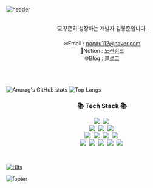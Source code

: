 <!--
**kimbongjune/kimbongjune** is a ✨ _special_ ✨ repository because its `README.md` (this file) appears on your GitHub profile.

Here are some ideas to get you started:

- 🔭 I’m currently working on ...
- 🌱 I’m currently learning ...
- 👯 I’m looking to collaborate on ...
- 🤔 I’m looking for help with ...
- 💬 Ask me about ...
- 📫 How to reach me: ...
- 😄 Pronouns: ...
- ⚡ Fun fact: ...
-->

![header](https://capsule-render.vercel.app/api?&type=waving&color=timeAuto&height=180&section=header&text=BongJune's%20Hub&fontSize=50&animation=fadeIn&fontAlignY=45)

<br>
<div align='center'>💻꾸준히 성장하는 개발자 김봉준입니다.</div>
<br>
<div align='center'> ✉Email : <a href="mailto:nocdu112@naver.com">nocdu112@naver.com</a></div>
<div align='center'> 🔗Notion : <a href="https://abounding-clownfish-456.notion.site/b2a82aac6b5e4a1bbb3f85cd3efda378">노션링크</a></div>
<div align='center'> 🌐Blog : <a href="https://nocdu112.tistory.com/">블로그</a></div>
<br>
<br>
<br>

![Anurag's GitHub stats](https://github-readme-stats.vercel.app/api?username=kimbongjune&show_icons=true&theme=radical)  ![Top Langs](https://github-readme-stats.vercel.app/api/top-langs/?username=kimbongjune&layout=compact)



<h3 align="center">📚 Tech Stack 📚</h3>
<p align="center">
  <img src="https://img.shields.io/badge/Java-007396?style=flat-square&logo=Java&logoColor=white"/></a>&nbsp
  <img src="https://img.shields.io/badge/Kotlin-7F52FF?style=flat-square&logo=Kotlin&logoColor=white"/></a>&nbsp 
  <br>
  <img src="https://img.shields.io/badge/Spring-6DB33F?style=flat-square&logo=Spring&logoColor=white"/></a>&nbsp
  <img src="https://img.shields.io/badge/Android-3DDC84?style=flat-square&logo=Android&logoColor=white"/></a>&nbsp
  <img src="https://img.shields.io/badge/Jetpack%20Compose-4285F4?style=flat-square&logo=Jetpack%20Compose&logoColor=white"/></a>&nbsp 
  
  <br>
  <img src="https://img.shields.io/badge/Mysql-E6B91E?style=flat-square&logo=MySql&logoColor=white"/></a>&nbsp 
  <img src="https://img.shields.io/badge/Postgresql-4169E1?style=flat-square&logo=Postgresql&logoColor=white"/></a>&nbsp
  <img src="https://img.shields.io/badge/NGINX-009639?style=flat-square&logo=NGINX&logoColor=white"/></a>&nbsp
  <img src="https://img.shields.io/badge/Apache%20Tomcat-F8DC75?style=flat-square&logo=Apache%20Tomcat&logoColor=white"/></a>&nbsp
  <br>
  <img src="https://img.shields.io/badge/AWS-232F3E?style=flat-square&logo=AmazonAWS&logoColor=white"/></a>&nbsp 
  <img src="https://img.shields.io/badge/Docker-2496ED?style=flat-square&logo=Docker&logoColor=white"/></a>&nbsp 
  <img src="https://img.shields.io/badge/Jenkins-D24939?style=flat-square&logo=Jenkins&logoColor=white"/></a>&nbsp 
  <img src="https://img.shields.io/badge/Grafana-F46800?style=flat-square&logo=Grafana&logoColor=white"/></a>&nbsp 
  <img src="https://img.shields.io/badge/Prometheus-E6522C?style=flat-square&logo=Prometheus&logoColor=white"/></a>&nbsp 
</p>
<br>
<!--
<h3 align="center">🌈 Follow Me 🌈</h3>
<p align="center">
  <a href="https://velog.io/@hyeinisfree"><img src="https://img.shields.io/badge/Tech%20Blog-11B48A?style=flat-square&logo=Vimeo&logoColor=white&link=https://velog.io/@hyeinisfree"/></a>&nbsp
  <a href="https://www.instagram.com/dev.dobby/"><img src="https://img.shields.io/badge/Instagram-E4405F?style=flat-square&logo=Instagram&logoColor=white&link=https://www.instagram.com/hye_inisfree/"/></a>&nbsp
  <a href="mailto:kimhyein7110@gmail.com"><img src="https://img.shields.io/badge/Gmail-d14836?style=flat-square&logo=Gmail&logoColor=white&link=kimhyein7110@gmail.com"/></a>
-->
  
[![Hits](https://hits.seeyoufarm.com/api/count/incr/badge.svg?url=https%3A%2F%2Fgithub.com%2Fkimbongjune&count_bg=%2379C83D&title_bg=%23555555&icon=&icon_color=%23E7E7E7&title=hits&edge_flat=false)](https://hits.seeyoufarm.com)


![footer](https://capsule-render.vercel.app/api?type=waving&color=auto&height=100&section=footer)
